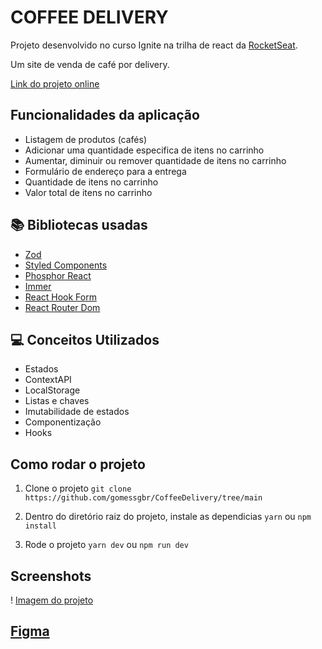 # COFFEE DELIVERY

Projeto desenvolvido no curso Ignite na trilha de react da [RocketSeat](https://app.rocketseat.com.br/?).

Um site de venda de café por delivery. 

[Link do projeto online](https://coffee-delivery-ashy-eight.vercel.app/)

## Funcionalidades da aplicação

- Listagem de produtos (cafés)
- Adicionar uma quantidade especifica de itens no carrinho
- Aumentar, diminuir ou remover quantidade de itens no carrinho
- Formulário de endereço para a entrega
- Quantidade de itens no carrinho 
- Valor total de itens no carrinho  
## 📚 Bibliotecas usadas 

- [Zod](https://zod.dev/)
- [Styled Components](https://styled-components.com/)
- [Phosphor React](https://phosphoricons.com/)
- [Immer](https://immerjs.github.io/immer/)
- [React Hook Form](https://react-hook-form.com/)
- [React Router Dom](https://reactrouter.com/en/main)

## 💻 Conceitos Utilizados

- Estados
- ContextAPI
- LocalStorage
- Listas e chaves
- Imutabilidade de estados
- Componentização
- Hooks

## Como rodar o projeto

1. Clone o projeto  `git clone https://github.com/gomessgbr/CoffeeDelivery/tree/main`

2. Dentro do diretório raiz do projeto, instale as dependicias `yarn` ou `npm install`

3. Rode o projeto `yarn dev` ou `npm run dev`
## Screenshots 

! [Imagem do projeto](/public/siteImage.png)


## [Figma](https://www.figma.com/file/wQSbuVh4DiViCAbL87kR8X/Coffee-Delivery-(Copy)?node-id=0%3A1&t=FBR023xSYTTZITZv-0)

